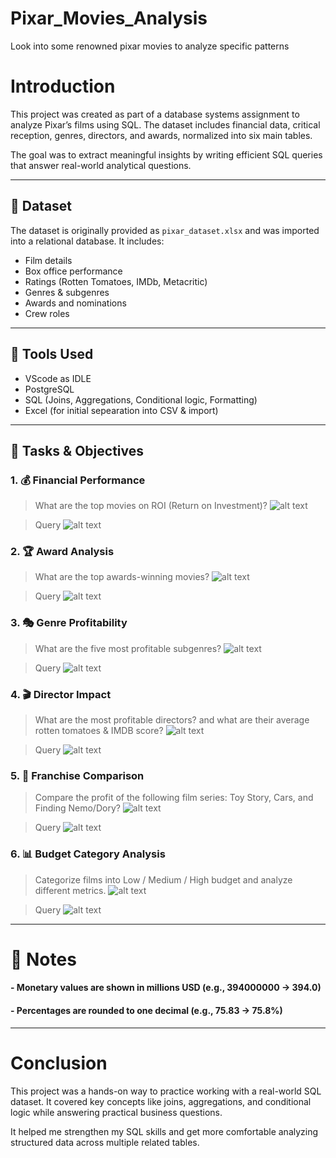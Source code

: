 # Pixar_Movies_Analysis
 Look into some renowned pixar movies to analyze specific patterns

#  Introduction

This project was created as part of a database systems assignment to analyze Pixar’s films using SQL. The dataset includes financial data, critical reception, genres, directors, and awards, normalized into six main tables.

The goal was to extract meaningful insights by writing efficient SQL queries that answer real-world analytical questions.

---

## 📁 Dataset

The dataset is originally provided as `pixar_dataset.xlsx` and was imported into a relational database. It includes:
- Film details
- Box office performance
- Ratings (Rotten Tomatoes, IMDb, Metacritic)
- Genres & subgenres
- Awards and nominations
- Crew roles

---

## 🔧 Tools Used

- VScode as IDLE
- PostgreSQL
- SQL (Joins, Aggregations, Conditional logic, Formatting)
- Excel (for initial sepearation into CSV & import)

---

## 🧠 Tasks & Objectives

### 1. **💰 Financial Performance**
> What are the top movies on ROI (Return on Investment)?
![alt text](Media/1.1.png)


> Query
![alt text](Media/1.png)


### 2. **🏆 Award Analysis**
> What are the top awards-winning movies?
![alt text](Media/2.2.png)


> Query
![alt text](Media/2.png)
### 3. **🎭 Genre Profitability**
> What are the five most profitable subgenres?
![alt text](Media/3.3.png)


> Query
![alt text](Media/3.png)
### 4. **🎬 Director Impact**
> What are the most profitable directors? and what are their average rotten tomatoes & IMDB score?
![alt text](Media/4.4.png)


> Query
![alt text](Media/4.png)
### 5. **🎥 Franchise Comparison**
> Compare the profit of the following film series: Toy Story, Cars, and
Finding Nemo/Dory?
![alt text](Media/5.5.png)


> Query
![alt text](Media/5.png)
### 6. **📊 Budget Category Analysis**
> Categorize films into Low / Medium / High budget and analyze different metrics.
![alt text](Media/6.6.png)


> Query
![alt text](Media/6.png)
---

# 📎 Notes

#### - Monetary values are shown in **millions USD** (e.g., 394000000 → 394.0)
#### - Percentages are rounded to **one decimal** (e.g., 75.83 → 75.8%)

---
# Conclusion
This project was a hands-on way to practice working with a real-world SQL dataset. It covered key concepts like joins, aggregations, and conditional logic while answering practical business questions.

It helped me strengthen my SQL skills and get more comfortable analyzing structured data across multiple related tables.
